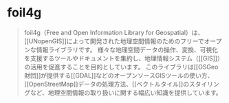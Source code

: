 # foil4g

> foil4g（Free and Open Information Library for Geospatial）は、[[UNopenGIS]]によって開発された地理空間情報のためのフリーでオープンな情報ライブラリです。
> 様々な地理空間データの操作、変換、可視化を支援するツールやドキュメントを集約し、地理情報システム（[[GIS]]）の活用を促進することを目的としています。
> このライブラリは[[OSGeo財団]]が提供する[[GDAL]]などのオープンソースGISツールの使い方、[[OpenStreetMap]]データの処理方法、[[ベクトルタイル]]のスタイリングなど、地理空間情報の取り扱いに関する幅広い知識を提供しています。
